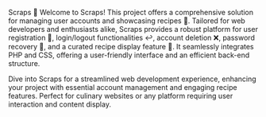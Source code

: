 Scraps 📔
Welcome to Scraps! This project offers a comprehensive solution for managing user accounts and showcasing recipes 🍲. Tailored for web developers and enthusiasts alike, Scraps provides a robust platform for user registration 🔐, login/logout functionalities ↩️, account deletion ❌, password recovery 🔑, and a curated recipe display feature 🥘. It seamlessly integrates PHP and CSS, offering a user-friendly interface and an efficient back-end structure.

Dive into Scraps for a streamlined web development experience, enhancing your project with essential account management and engaging recipe features. Perfect for culinary websites or any platform requiring user interaction and content display.
